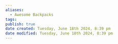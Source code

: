 ```yaml
---
aliases:
  - Awesome Backpacks
tags: 
publish: true
date created: Tuesday, June 18th 2024, 8:39 pm
date modified: Tuesday, June 18th 2024, 8:39 pm
---
```

